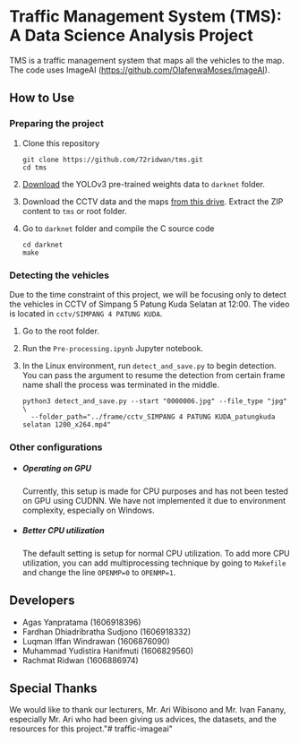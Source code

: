 # Traffic Management System (TMS): A Data Science Analysis Project

TMS is a traffic management system that maps all the vehicles to the map.
The code uses ImageAI (https://github.com/OlafenwaMoses/ImageAI).

## How to Use

### Preparing the project

1. Clone this repository

   ```
   git clone https://github.com/72ridwan/tms.git
   cd tms
   ```
   
1. [Download](https://drive.google.com/open?id=1C3YkvLjn0MWFccc8n9feT2mxrJKs4fDB) the YOLOv3 pre-trained weights data to `darknet` folder.

1. Download the CCTV data and the maps [from this drive](https://drive.google.com/open?id=11upryL7cOCL8uRIXiJTw1mxLaRUjttm3). Extract the ZIP content to `tms` or root folder.

1. Go to `darknet` folder and compile the C source code
   ```
   cd darknet
   make
   ```

### Detecting the vehicles

Due to the time constraint of this project, we will be focusing only to detect
the vehicles in CCTV of Simpang 5 Patung Kuda Selatan at 12:00.
The video is located in `cctv/SIMPANG 4 PATUNG KUDA`.

1. Go to the root folder.

1. Run the `Pre-processing.ipynb` Jupyter notebook.

1. In the Linux environment, run `detect_and_save.py` to begin detection.
   You can pass the argument to resume the detection from certain frame name
   shall the process was terminated in the middle.
   ```
   python3 detect_and_save.py --start "0000006.jpg" --file_type "jpg" \
     --folder_path="../frame/cctv_SIMPANG 4 PATUNG KUDA_patungkuda selatan 1200_x264.mp4"
   ```
   
### Other configurations

- ##### Operating on GPU
  Currently, this setup is made for CPU purposes and has not been tested on GPU using CUDNN.
  We have not implemented it due to environment complexity, especially on Windows.

- ##### Better CPU utilization
  The default setting is setup for normal CPU utilization. To add more CPU utilization,
  you can add multiprocessing technique by going to `Makefile` and change the line
  `OPENMP=0` to `OPENMP=1`.

## Developers

- Agas Yanpratama (1606918396)
- Fardhan Dhiadribratha Sudjono (1606918332)
- Luqman Iffan Windrawan (1606876090)
- Muhammad Yudistira Hanifmuti (1606829560)
- Rachmat Ridwan (1606886974)

## Special Thanks

We would like to thank our lecturers, Mr. Ari Wibisono and Mr. Ivan Fanany, especially
Mr. Ari who had been giving us advices, the datasets, and the resources for this project."# traffic-imageai" 
